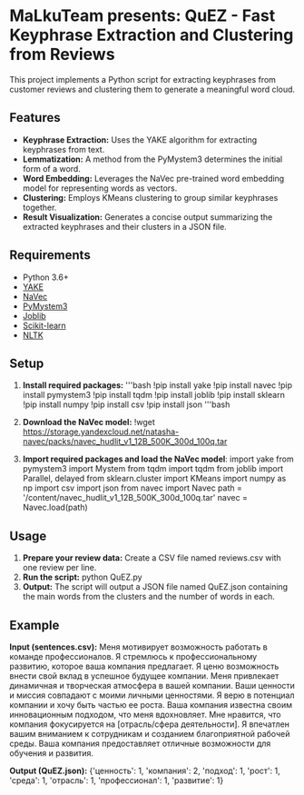 # MaLkuTeam presents: QuEZ - Fast Keyphrase Extraction and Clustering from Reviews

This project implements a Python script for extracting keyphrases from customer reviews and clustering them to generate a meaningful word cloud. 

## Features

- **Keyphrase Extraction:** Uses the YAKE algorithm for extracting keyphrases from text.
- **Lemmatization:** A method from the PyMystem3 determines the initial form of a word.
- **Word Embedding:** Leverages the NaVec pre-trained word embedding model for representing words as vectors.
- **Clustering:** Employs KMeans clustering to group similar keyphrases together.
- **Result Visualization:** Generates a concise output summarizing the extracted keyphrases and their clusters in a JSON file.

## Requirements

- Python 3.6+
- [YAKE](https://pypi.org/project/yake/) 
- [NaVec](https://github.com/natasha/navec) 
- [PyMystem3](https://pypi.org/project/pymystem3/)
- [Joblib](https://pypi.org/project/joblib/)
- [Scikit-learn](https://pypi.org/project/scikit-learn/)
- [NLTK](https://pypi.org/project/nltk/)

## Setup

1. **Install required packages:**
   '''bash
   !pip install yake
   !pip install navec
   !pip install pymystem3
   !pip install tqdm
   !pip install joblib
   !pip install sklearn
   !pip install numpy
   !pip install csv
   !pip install json
   '''bash
3. **Download the NaVec model:**
   !wget https://storage.yandexcloud.net/natasha-navec/packs/navec_hudlit_v1_12B_500K_300d_100q.tar
   
4. **Import required packages and load the NaVec model**:
   import yake
   from pymystem3 import Mystem
   from tqdm import tqdm
   from joblib import Parallel, delayed
   from sklearn.cluster import KMeans
   import numpy as np
   import csv
   import json
   from navec import Navec
   path = '/content/navec_hudlit_v1_12B_500K_300d_100q.tar'
   navec = Navec.load(path)

## Usage

1. **Prepare your review data:** Create a CSV file named reviews.csv with one review per line.
2. **Run the script:**
   python QuEZ.py
3. **Output:** The script will output a JSON file named QuEZ.json containing the main words from the clusters and the number of words in each.

## Example

**Input (sentences.csv):**
    Меня мотивирует возможность работать в команде профессионалов.
    Я стремлюсь к профессиональному развитию, которое ваша компания предлагает.
    Я ценю возможность внести свой вклад в успешное будущее компании.
    Меня привлекает динамичная и творческая атмосфера в вашей компании.
    Ваши ценности и миссия совпадают с моими личными ценностями.
    Я верю в потенциал компании и хочу быть частью ее роста.
    Ваша компания известна своим инновационным подходом, что меня вдохновляет.
    Мне нравится, что компания фокусируется на [отрасль/сфера деятельности].
    Я впечатлен вашим вниманием к сотрудникам и созданием благоприятной рабочей среды.
    Ваша компания предоставляет отличные возможности для обучения и развития.

**Output (QuEZ.json):**
    {'ценность': 1, 
     'компания': 2, 
     'подход': 1, 
     'рост': 1, 
     'среда': 1, 
     'отрасль': 1, 
     'профессионал': 1, 
     'развитие': 1}
